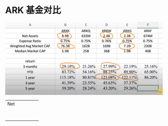 # ARK 基金对比

![](../../imgs/ark-1.png)

|      |      |      |      |      |      |
| ---- | ---- | ---- | ---- | ---- | ---- |
| Net  |      |      |      |      |      |
|      |      |      |      |      |      |
|      |      |      |      |      |      |
|      |      |      |      |      |      |
|      |      |      |      |      |      |
|      |      |      |      |      |      |
|      |      |      |      |      |      |
|      |      |      |      |      |      |
|      |      |      |      |      |      |

